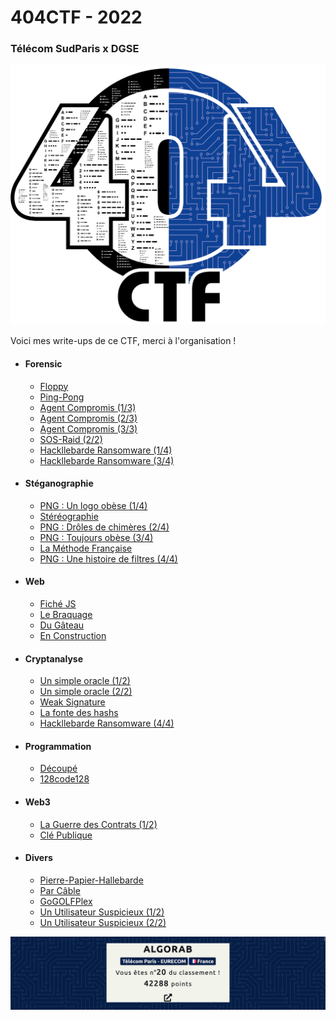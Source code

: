 # 404CTF - 2022
### Télécom SudParis x DGSE

<p align="center">
  <img src="logo.png" />
</p>


Voici mes write-ups de ce CTF, merci à l'organisation !

* #### Forensic
    * [Floppy](/forensic/floppy)
    * [Ping-Pong](/forensic/ping-pong) 
    * [Agent Compromis (1/3)](/forensic/compromis-1) 
    * [Agent Compromis (2/3)](/forensic/compromis-2)
    * [Agent Compromis (3/3)](/forensic/compromis-3)
    * [SOS-Raid (2/2)](/forensic/raid-2)
    * [Hackllebarde Ransomware (1/4)](/forensic/hackllebarde-1)
    * [Hackllebarde Ransomware (3/4)](/forensic/hackllebarde-3)   
* #### Stéganographie
    * [PNG : Un logo obèse (1/4)](/stegano/png-1)
    * [Stéréographie](/stegano/stereo)
    * [PNG : Drôles de chimères (2/4)](/stegano/png-2)
    * [PNG : Toujours obèse (3/4)](/stegano/png-3)
    * [La Méthode Française](/stegano/methode-francaise)
    * [PNG : Une histoire de filtres (4/4)](/stegano/png-4)
* #### Web
    * [Fiché JS](/web/js)
    * [Le Braquage](/web/braquage)
    * [Du Gâteau](/web/gateau)
    * [En Construction](/web/construction)
* #### Cryptanalyse
    * [Un simple oracle (1/2)](/crypto/oracle-1)
    * [Un simple oracle (2/2)](/crypto/oracle-2)
    * [Weak Signature](/crypto/weak)
    * [La fonte des hashs](/crypto/hash)
    * [Hackllebarde Ransomware (4/4)](/forensic/hackllebarde-4)
* #### Programmation
    * [Découpé](/prog/decoupe)
    * [128code128](/prog/128code128)
* #### Web3
    * [La Guerre des Contrats (1/2)](/web3/contrat-1)
    * [Clé Publique](/web3/cle-publique)
* #### Divers
    * [Pierre-Papier-Hallebarde](/divers/pph)
    * [Par Câble](/divers/cable)
    * [GoGOLFPlex](/divers/gogolfplex)
    * [Un Utilisateur Suspicieux (1/2)](/divers/bot-1)
    * [Un Utilisateur Suspicieux (2/2)](/divers/bot-2)

<p align="center">
  <img src="score.png" />
</p>

